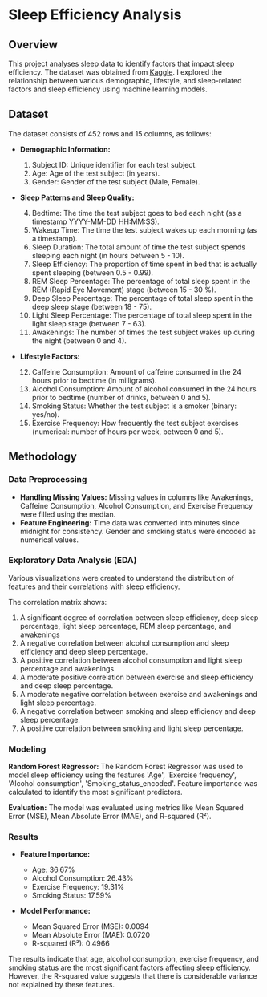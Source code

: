 # Sleep Efficiency Analysis

## Overview

This project analyses sleep data to identify factors that impact sleep efficiency. The dataset was obtained from [Kaggle](https://www.kaggle.com/datasets/equilibriumm/sleep-efficiency). I explored the relationship between various demographic, lifestyle, and sleep-related factors and sleep efficiency using machine learning models.

## Dataset

The dataset consists of 452 rows and 15 columns, as follows:

- **Demographic Information:**

    1. Subject ID: Unique identifier for each test subject.
    2. Age: Age of the test subject (in years).
    3. Gender: Gender of the test subject (Male, Female).

- **Sleep Patterns and Sleep Quality:**

    4. Bedtime: The time the test subject goes to bed each night (as a timestamp YYYY-MM-DD HH:MM:SS).
    5. Wakeup Time: The time the test subject wakes up each morning (as a timestamp).
    6. Sleep Duration: The total amount of time the test subject spends sleeping each night (in hours between 5 - 10).
    7. Sleep Efficiency: The proportion of time spent in bed that is actually spent sleeping (between 0.5 - 0.99).
    8. REM Sleep Percentage: The percentage of total sleep spent in the REM (Rapid Eye Movement) stage (between 15 - 30 %).
    9. Deep Sleep Percentage: The percentage of total sleep spent in the deep sleep stage (between 18 - 75).
    10. Light Sleep Percentage: The percentage of total sleep spent in the light sleep stage (between 7 - 63).
    11. Awakenings: The number of times the test subject wakes up during the night (between 0 and 4).
 
- **Lifestyle Factors:**

    12. Caffeine Consumption: Amount of caffeine consumed in the 24 hours prior to bedtime (in milligrams).
    13. Alcohol Consumption: Amount of alcohol consumed in the 24 hours prior to bedtime (number of drinks, between 0 and 5).
    14. Smoking Status: Whether the test subject is a smoker (binary: yes/no).
    15. Exercise Frequency: How frequently the test subject exercises (numerical: number of hours per week, between 0 and 5).

## Methodology

### Data Preprocessing

- **Handling Missing Values:** Missing values in columns like Awakenings, Caffeine Consumption, Alcohol Consumption, and Exercise Frequency were filled using the median.
- **Feature Engineering:** Time data was converted into minutes since midnight for consistency. Gender and smoking status were encoded as numerical values.

### Exploratory Data Analysis (EDA)

Various visualizations were created to understand the distribution of features and their correlations with sleep efficiency.

The correlation matrix shows:

1. A significant degree of correlation between sleep efficiency, deep sleep percentage, light sleep percentage, REM sleep percentage, and awakenings
2. A negative correlation between alcohol consumption and sleep efficiency and deep sleep percentage.
3. A positive correlation between alcohol consumption and light sleep percentage and awakenings.
4. A moderate positive correlation between exercise and sleep efficiency and deep sleep percentage.
5. A moderate negative correlation between exercise and awakenings and light sleep percentage.
6. A negative correlation between smoking and sleep efficiency and deep sleep percentage.
7. A positive correlation between smoking and light sleep percentage.

### Modeling

**Random Forest Regressor:** The Random Forest Regressor was used to model sleep efficiency using the features 'Age', 'Exercise frequency', 'Alcohol consumption', 'Smoking_status_encoded'. Feature importance was calculated to identify the most significant predictors.

**Evaluation:** The model was evaluated using metrics like Mean Squared Error (MSE), Mean Absolute Error (MAE), and R-squared (R²).

### Results
- **Feature Importance:**
    - Age: 36.67%
    - Alcohol Consumption: 26.43%
    - Exercise Frequency: 19.31%
    - Smoking Status: 17.59%

- **Model Performance:**
    - Mean Squared Error (MSE): 0.0094
    - Mean Absolute Error (MAE): 0.0720
    - R-squared (R²): 0.4966

The results indicate that age, alcohol consumption, exercise frequency, and smoking status are the most significant factors affecting sleep efficiency. However, the R-squared value suggests that there is considerable variance not explained by these features.
